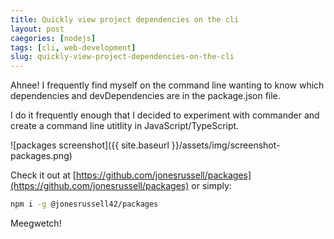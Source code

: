 ```yaml
---
title: Quickly view project dependencies on the cli
layout: post
caegories: [nodejs]
tags: [cli, web-development]
slug: quickly-view-project-dependencies-on-the-cli
---
```


Ahnee! I frequently find myself on the command line wanting to know which dependencies and devDependencies are in the package.json file.

I do it frequently enough that I decided to experiment with commander and create a command line utitlity in JavaScript/TypeScript.

![packages screenshot]({{ site.baseurl }}/assets/img/screenshot-packages.png)

Check it out at [https://github.com/jonesrussell/packages](https://github.com/jonesrussell/packages) or simply:

```sh
npm i -g @jonesrussell42/packages
```

Meegwetch!

